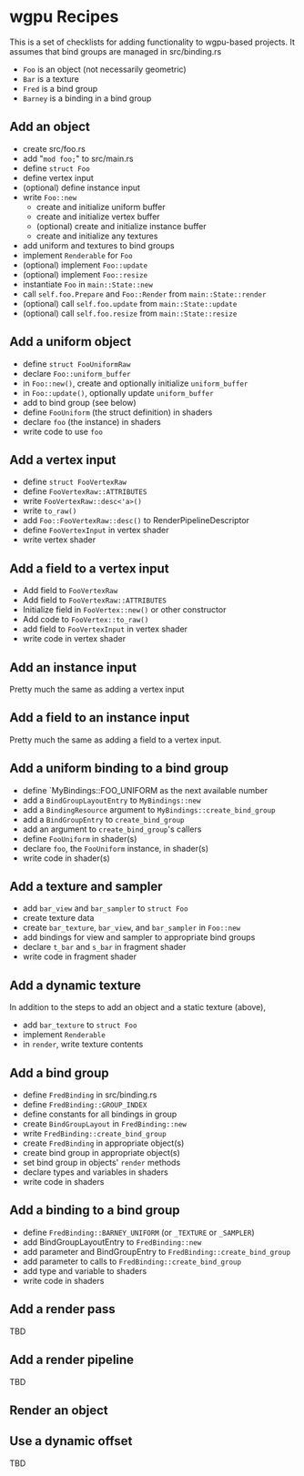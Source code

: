 # wgpu Recipes

This is a set of checklists for adding functionality to
wgpu-based projects.  It assumes that bind groups are
managed in src/binding.rs

* `Foo` is an object (not necessarily geometric)
* `Bar` is a texture
* `Fred` is a bind group
* `Barney` is a binding in a bind group

## Add an object

 * create src/foo.rs
 * add "`mod foo;`" to src/main.rs
 * define `struct Foo`
 * define vertex input
 * (optional) define instance input
 * write `Foo::new`
   - create and initialize uniform buffer
   - create and initialize vertex buffer
   - (optional) create and initialize instance buffer
   - create and initialize any textures
 * add uniform and textures to bind groups
 * implement `Renderable` for `Foo`
 * (optional) implement `Foo::update`
 * (optional) implement `Foo::resize`
 * instantiate `Foo` in `main::State::new`
 * call `self.foo.Prepare` and `Foo::Render` from `main::State::render`
 * (optional) call `self.foo.update` from `main::State::update`
 * (optional) call `self.foo.resize` from `main::State::resize`

## Add a uniform object

* define `struct FooUniformRaw`
* declare `Foo::uniform_buffer`
* in `Foo::new()`, create and optionally initialize `uniform_buffer`
* in `Foo::update()`, optionally update `uniform_buffer`
* add to bind group (see below)
* define `FooUniform` (the struct definition) in shaders
* declare `foo` (the instance) in shaders
* write code to use `foo`

## Add a vertex input

* define `struct FooVertexRaw`
* define `FooVertexRaw::ATTRIBUTES`
* write `FooVertexRaw::desc<'a>()`
* write `to_raw()`
* add `Foo::FooVertexRaw::desc()` to RenderPipelineDescriptor
* define `FooVertexInput` in vertex shader
* write vertex shader

## Add a field to a vertex input

* Add field to `FooVertexRaw`
* Add field to `FooVertexRaw::ATTRIBUTES`
* Initialize field in `FooVertex::new()` or other constructor
* Add code to `FooVertex::to_raw()`
* add field to `FooVertexInput` in vertex shader
* write code in vertex shader

## Add an instance input

Pretty much the same as adding a vertex input

## Add a field to an instance input

Pretty much the same as adding a field to a vertex input.

## Add a uniform binding to a bind group

* define `MyBindings::FOO_UNIFORM as the next available number
* add a `BindGroupLayoutEntry` to `MyBindings::new`
* add a `BindingResource` argument to `MyBindings::create_bind_group`
* add a `BindGroupEntry` to `create_bind_group`
* add an argument to `create_bind_group`'s callers
* define `FooUniform` in shader(s)
* declare `foo`, the `FooUniform` instance, in shader(s)
* write code in shader(s)

## Add a texture and sampler

* add `bar_view` and `bar_sampler` to `struct Foo`
* create texture data
* create `bar_texture`, `bar_view`, and `bar_sampler` in `Foo::new`
* add bindings for view and sampler to appropriate bind groups
* declare `t_bar` and `s_bar` in fragment shader
* write code in fragment shader

## Add a dynamic texture

In addition to the steps to add an object and a static texture (above),

* add `bar_texture` to `struct Foo`
* implement `Renderable`
* in `render`, write texture contents

## Add a bind group

* define `FredBinding` in src/binding.rs
* define `FredBinding::GROUP_INDEX`
* define constants for all bindings in group
* create `BindGroupLayout` in `FredBinding::new`
* write `FredBinding::create_bind_group`
* create `FredBinding` in appropriate object(s)
* create bind group in appropriate object(s)
* set bind group in objects' `render` methods
* declare types and variables in shaders
* write code in shaders

## Add a binding to a bind group

* define `FredBinding::BARNEY_UNIFORM` (or `_TEXTURE` or `_SAMPLER`)
* add BindGroupLayoutEntry to `FredBinding::new`
* add parameter and BindGroupEntry to `FredBinding::create_bind_group`
* add parameter to calls to `FredBinding::create_bind_group`
* add type and variable to shaders
* write code in shaders

## Add a render pass

TBD

## Add a render pipeline

TBD

## Render an object

## Use a dynamic offset

TBD
